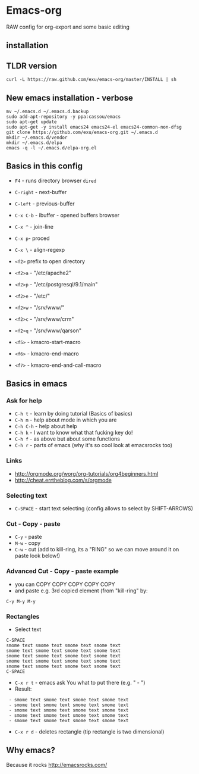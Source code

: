 Emacs-org
=========

RAW config for org-export and some basic editing


installation
------------

TLDR version
------------

```
curl -L https://raw.github.com/exu/emacs-org/master/INSTALL | sh
```

New emacs installation - verbose
--------------------------------

```
mv ~/.emacs.d ~/.emacs.d.backup
sudo add-apt-repository -y ppa:cassou/emacs
sudo apt-get update
sudo apt-get -y install emacs24 emacs24-el emacs24-common-non-dfsg
git clone https://github.com/exu/emacs-org.git ~/.emacs.d
mkdir ~/.emacs.d/vendor
mkdir ~/.emacs.d/elpa
emacs -q -l ~/.emacs.d/elpa-org.el
```


Basics in this config
---------------------

- `F4` - runs directory browser `dired`
- `C-right` - next-buffer
- `C-left`  - previous-buffer

- `C-x C-b` - ibuffer - opened buffers browser
- `C-x ^` - join-line
- `C-x p`- proced
- `C-x \` - align-regexp

- `<f2>` prefix to open directory
- `<f2>a` - "/etc/apache2"
- `<f2>p` - "/etc/postgresql/9.1/main"
- `<f2>e` - "/etc/"
- `<f2>w` - "/srv/www/"
- `<f2>c` - "/srv/www/crm"
- `<f2>q` - "/srv/www/qarson"

- `<f5>` - kmacro-start-macro
- `<f6>` - kmacro-end-macro
- `<f7>` - kmacro-end-and-call-macro


Basics in emacs
---------------

### Ask for help

- `C-h t` - learn by doing tutorial (Basics of basics)
- `C-h m` - help about mode in which you are
- `C-h C-h` - help about help
- `C-h k` - I want to know what that fucking key do!
- `C-h f` - as above but about some functions
- `C-h r` - parts of emacs (why it's so cool look at emacsrocks too)


### Links

- http://orgmode.org/worg/org-tutorials/org4beginners.html
- http://cheat.errtheblog.com/s/orgmode

### Selecting text

- `C-SPACE` - start text selecting (config allows to select by SHIFT-ARROWS)

### Cut - Copy - paste

- `C-y` - paste
- `M-w` - copy
- `C-w` - cut (add to kill-ring, its a "RING" so we can move around it on paste look below!)

### Advanced Cut - Copy - paste example

- you can COPY COPY COPY COPY COPY
- and paste e.g. 3rd copied element (from "kill-ring" by:

```
C-y M-y M-y
```


### Rectangles ###

- Select text

```
C-SPACE
smome text smome text smome text smome text
smome text smome text smome text smome text
smome text smome text smome text smome text
smome text smome text smome text smome text
smome text smome text smome text smome text
C-SPACE
```
- `C-x r t` - emacs ask You what to put there (e.g. " - ")
- Result:
```
 - smome text smome text smome text smome text
 - smome text smome text smome text smome text
 - smome text smome text smome text smome text
 - smome text smome text smome text smome text
 - smome text smome text smome text smome text
```

- `C-x r d` - deletes rectangle (tip rectangle is two dimensional)

Why emacs?
----------

Because it rocks http://emacsrocks.com/
